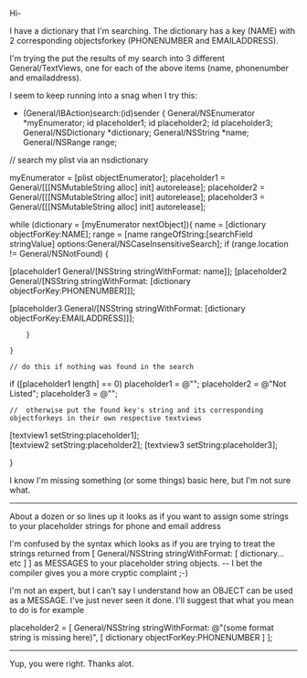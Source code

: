 Hi-

I have a dictionary that I'm searching.  The dictionary has a key (NAME) with 2 corresponding objectsforkey (PHONENUMBER and EMAILADDRESS).

I'm trying the put the results of my search into 3 different General/TextViews, one for each of the above items (name, phonenumber and emailaddress).

I seem to keep running into a snag when I try this:
    
- (General/IBAction)search:(id)sender
{
General/NSEnumerator *myEnumerator;
id placeholder1;
id placeholder2;
id placeholder3;
General/NSDictionary *dictionary;
General/NSString *name;
General/NSRange range;
	
// search my plist via an nsdictionary

myEnumerator = [plist objectEnumerator];
placeholder1 = General/[[[NSMutableString alloc] init] autorelease];
placeholder2 = General/[[[NSMutableString alloc] init] autorelease];
placeholder3 = General/[[[NSMutableString alloc] init] autorelease];
	
while (dictionary = [myEnumerator nextObject]){
name = [dictionary objectForKey:NAME];
range = [name rangeOfString:[searchField stringValue] options:General/NSCaseInsensitiveSearch];
if (range.location != General/NSNotFound)  {
			
[placeholder1 General/[NSString stringWithFormat: name]];
[placeholder2 General/[NSString stringWithFormat: [dictionary objectForKey:PHONENUMBER]]];
		
[placeholder3 General/[NSString stringWithFormat: [dictionary objectForKey:EMAILADDRESS]]];
		
		}

	}
		
	// do this if nothing was found in the search

if ([placeholder1 length] == 0)
placeholder1 = @"";
placeholder2 = @"Not Listed";
placeholder3 = @"";		
		
	//  otherwise put the found key's string and its corresponding objectforkeys in their own respective textviews 
		
[textview1 setString:placeholder1];		
[textview2 setString:placeholder2];
[textview3 setString:placeholder3];
	
}


I know I'm missing something (or some things) basic here, but I'm not sure what. 

----

About a dozen or so lines up it looks as if you want to assign some strings to your placeholder strings for phone and email address

I'm confused by the syntax which looks as if you are trying to treat the strings returned from
[ General/NSString stringWithFormat: [ dictionary... etc ] ]
as MESSAGES to your placeholder string objects.  -- I bet the compiler gives you a more cryptic complaint  ;-)

I'm not an expert, but I can't say I understand how an OBJECT can be used as a MESSAGE. 
I've just never seen it done. I'll suggest that what you mean to do is for example

placeholder2 = [ General/NSString stringWithFormat: @"(some  format string is missing here)",  [ dictionary objectForKey:PHONENUMBER ] ];

----

Yup, you were right.  Thanks alot.